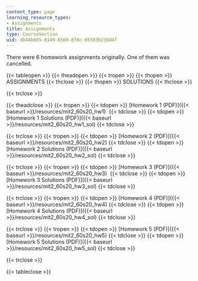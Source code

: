 ```yaml
---
content_type: page
learning_resource_types:
- Assignments
title: Assignments
type: CourseSection
uid: db44b605-0149-8560-8f6c-85583b23bd4f
---
```


There were 6 homework assignments originally. One of them was cancelled.

{{< tableopen >}}
{{< theadopen >}}
{{< tropen >}}
{{< thopen >}}
ASSIGNMENTS
{{< thclose >}}
{{< thopen >}}
SOLUTIONS
{{< thclose >}}

{{< trclose >}}

{{< theadclose >}}
{{< tropen >}}
{{< tdopen >}}
[Homework 1 (PDF)]({{< baseurl >}}/resources/mit2_60s20_hw1) 
{{< tdclose >}}
{{< tdopen >}}
[Homework 1 Solutions (PDF)]({{< baseurl >}}/resources/mit2_60s20_hw1_sol)
{{< tdclose >}}

{{< trclose >}}
{{< tropen >}}
{{< tdopen >}}
[Homework 2 (PDF)]({{< baseurl >}}/resources/mit2_60s20_hw2)
{{< tdclose >}}
{{< tdopen >}}
[Homework 2 Solutions (PDF)]({{< baseurl >}}/resources/mit2_60s20_hw2_sol)
{{< tdclose >}}

{{< trclose >}}
{{< tropen >}}
{{< tdopen >}}
[Homework 3 (PDF)]({{< baseurl >}}/resources/mit2_60s20_hw3) 
{{< tdclose >}}
{{< tdopen >}}
[Homework 3 Solutions (PDF)]({{< baseurl >}}/resources/mit2_60s20_hw3_sol)
{{< tdclose >}}

{{< trclose >}}
{{< tropen >}}
{{< tdopen >}}
[Homework 4 (PDF)]({{< baseurl >}}/resources/mit2_60s20_hw4)
{{< tdclose >}}
{{< tdopen >}}
[Homework 4 Solutions (PDF)]({{< baseurl >}}/resources/mit2_60s20_hw4_sol)
{{< tdclose >}}

{{< trclose >}}
{{< tropen >}}
{{< tdopen >}}
[Homework 5 (PDF)]({{< baseurl >}}/resources/mit2_60s20_hw5)
{{< tdclose >}}
{{< tdopen >}}
[Homework 5 Solutions (PDF)]({{< baseurl >}}/resources/mit2_60s20_hw5_sol)
{{< tdclose >}}

{{< trclose >}}

{{< tableclose >}}